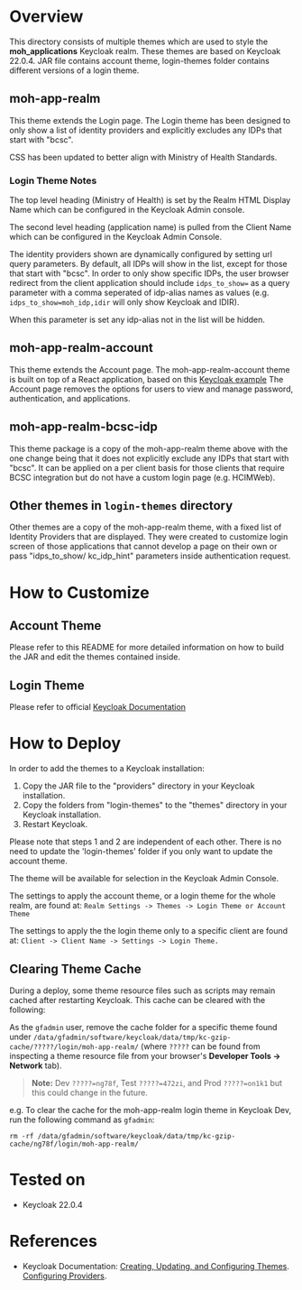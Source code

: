 # Overview

This directory consists of multiple themes which are used to style the **moh_applications** Keycloak realm. These themes are based on Keycloak 22.0.4. JAR file contains account theme, login-themes folder contains different versions of a login theme.

## moh-app-realm

This theme extends the Login page. The Login theme has been designed to only show a list of identity providers and explicitly excludes any IDPs that start with "bcsc".

CSS has been updated to better align with Ministry of Health Standards.

### Login Theme Notes

The top level heading (Ministry of Health) is set by the Realm HTML Display Name which can be configured in the Keycloak Admin console.

The second level heading (application name) is pulled from the Client Name which can be configured in the Keycloak Admin Console.

The identity providers shown are dynamically configured by setting url query parameters. By default, all IDPs will show in the list, except for those that start with "bcsc". In order to only show specific IDPs, the user browser redirect from the client application should include `idps_to_show=` as a query parameter with a comma seperated of idp-alias names as values (e.g. `idps_to_show=moh_idp,idir` will only show Keycloak and IDIR).

When this parameter is set any idp-alias not in the list will be hidden.

## moh-app-realm-account

This theme extends the Account page. The moh-app-realm-account theme is built on top of a React application, based on this [Keycloak example](https://github.com/keycloak/keycloak-quickstarts/tree/latest/extension/extend-account-console) The Account page removes the options for users to view and manage password, authentication, and applications.

## moh-app-realm-bcsc-idp

This theme package is a copy of the moh-app-realm theme above with the one change being that it does not explicitly exclude any IDPs that start with "bcsc". It can be applied on a per client basis for those clients that require BCSC integration but do not have a custom login page (e.g. HCIMWeb).

## Other themes in `login-themes` directory

Other themes are a copy of the moh-app-realm theme, with a fixed list of Identity Providers that are displayed. They were created to customize login screen of those applications that cannot develop a page on their own or pass "idps_to_show/ kc_idp_hint" parameters inside authentication request.

# How to Customize

## Account Theme

Please refer to this README for more detailed information on how to build the JAR and edit the themes contained inside.

## Login Theme

Please refer to official [Keycloak Documentation](https://www.keycloak.org/docs/latest/server_development/#_themes)

# How to Deploy

In order to add the themes to a Keycloak installation:

1. Copy the JAR file to the "providers" directory in your Keycloak installation.
2. Copy the folders from "login-themes" to the "themes" directory in your Keycloak installation.
3. Restart Keycloak.

Please note that steps 1 and 2 are independent of each other. There is no need to update the 'login-themes' folder if you only want to update the account theme.

The theme will be available for selection in the Keycloak Admin Console.

The settings to apply the account theme, or a login theme for the whole realm, are found at:
`Realm Settings -> Themes -> Login Theme or Account Theme`

The settings to apply the the login theme only to a specific client are found at:
`Client -> Client Name -> Settings -> Login Theme.`

## Clearing Theme Cache

During a deploy, some theme resource files such as scripts may remain cached after restarting Keycloak. This cache can be cleared with the following:

As the `gfadmin` user, remove the cache folder for a specific theme found under `/data/gfadmin/software/keycloak/data/tmp/kc-gzip-cache/?????/login/moh-app-realm/` (where `?????` can be found from inspecting a theme resource file from your browser's **Developer Tools -> Network** tab).

> **Note:** Dev `?????=ng78f`, Test `?????=472zi`, and Prod `?????=on1k1` but this could change in the future.

e.g. To clear the cache for the moh-app-realm login theme in Keycloak Dev, run the following command as `gfadmin`:

```
rm -rf /data/gfadmin/software/keycloak/data/tmp/kc-gzip-cache/ng78f/login/moh-app-realm/
```

# Tested on

- Keycloak 22.0.4

# References

- Keycloak Documentation: [Creating, Updating, and Configuring Themes](https://www.keycloak.org/docs/latest/server_development/#_themes). [Configuring Providers](https://www.keycloak.org/server/configuration-provider).
